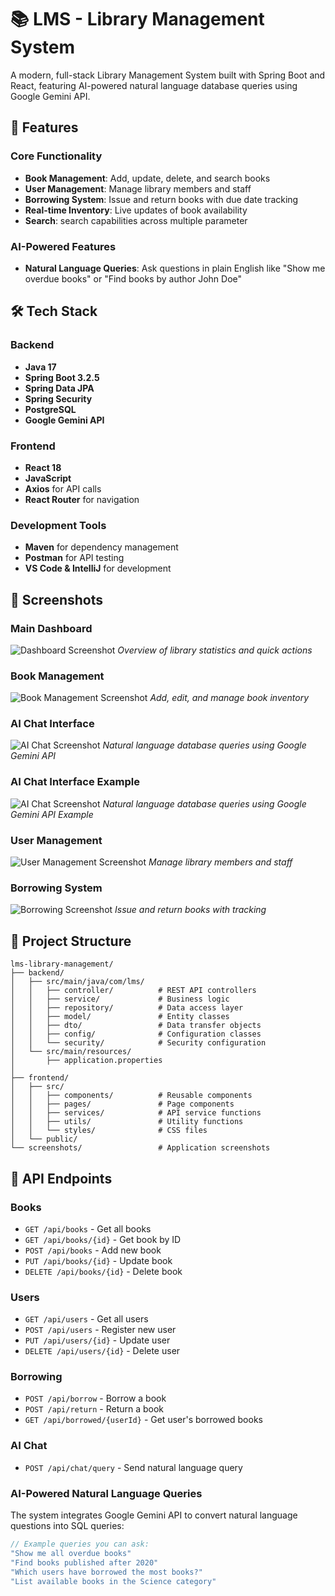 # 📚 LMS - Library Management System

A modern, full-stack Library Management System built with Spring Boot and React, featuring AI-powered natural language database queries using Google Gemini API.

## 🌟 Features

### Core Functionality
- **Book Management**: Add, update, delete, and search books
- **User Management**: Manage library members and staff
- **Borrowing System**: Issue and return books with due date tracking
- **Real-time Inventory**: Live updates of book availability
- **Search**: search capabilities across multiple parameter

### AI-Powered Features
- **Natural Language Queries**: Ask questions in plain English like "Show me overdue books" or "Find books by author John Doe"

## 🛠️ Tech Stack

### Backend
- **Java 17**
- **Spring Boot 3.2.5**
- **Spring Data JPA**
- **Spring Security**
- **PostgreSQL**
- **Google Gemini API**

### Frontend
- **React 18**
- **JavaScript**
- **Axios** for API calls
- **React Router** for navigation

### Development Tools
- **Maven** for dependency management
- **Postman** for API testing
- **VS Code & IntelliJ** for development

## 📸 Screenshots

### Main Dashboard
![Dashboard Screenshot](./screenshots/Dasboard.jpg)
*Overview of library statistics and quick actions*

### Book Management
![Book Management Screenshot](./screenshots/Books.jpg)
*Add, edit, and manage book inventory*

### AI Chat Interface
![AI Chat Screenshot](./screenshots/chat%20interface.jpg)
*Natural language database queries using Google Gemini API*

### AI Chat Interface Example
![AI Chat Screenshot](./screenshots/chatExample.jpg)
*Natural language database queries using Google Gemini API Example*

### User Management
![User Management Screenshot](./screenshots/Members.jpg)
*Manage library members and staff*

### Borrowing System
![Borrowing Screenshot](./screenshots/Borrowing.jpg)
*Issue and return books with tracking*


## 📁 Project Structure

```
lms-library-management/
├── backend/
│   ├── src/main/java/com/lms/
│   │   ├── controller/          # REST API controllers
│   │   ├── service/             # Business logic
│   │   ├── repository/          # Data access layer
│   │   ├── model/               # Entity classes
│   │   ├── dto/                 # Data transfer objects
│   │   ├── config/              # Configuration classes
│   │   └── security/            # Security configuration
│   └── src/main/resources/
│       ├── application.properties
│              
├── frontend/
│   ├── src/
│   │   ├── components/          # Reusable components
│   │   ├── pages/               # Page components
│   │   ├── services/            # API service functions
│   │   ├── utils/               # Utility functions
│   │   └── styles/              # CSS files
│   └── public/
└── screenshots/                 # Application screenshots
```

## 🔌 API Endpoints

### Books
- `GET /api/books` - Get all books
- `GET /api/books/{id}` - Get book by ID
- `POST /api/books` - Add new book
- `PUT /api/books/{id}` - Update book
- `DELETE /api/books/{id}` - Delete book

### Users
- `GET /api/users` - Get all users
- `POST /api/users` - Register new user
- `PUT /api/users/{id}` - Update user
- `DELETE /api/users/{id}` - Delete user

### Borrowing
- `POST /api/borrow` - Borrow a book
- `POST /api/return` - Return a book
- `GET /api/borrowed/{userId}` - Get user's borrowed books

### AI Chat
- `POST /api/chat/query` - Send natural language query


### AI-Powered Natural Language Queries
The system integrates Google Gemini API to convert natural language questions into SQL queries:

```javascript
// Example queries you can ask:
"Show me all overdue books"
"Find books published after 2020"
"Which users have borrowed the most books?"
"List available books in the Science category"
```


